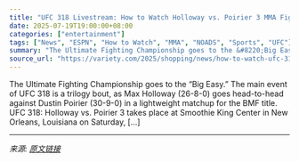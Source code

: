 ```yaml
---
title: "UFC 318 Livestream: How to Watch Holloway vs. Poirier 3 MMA Fight Live Online"
date: 2025-07-19T19:00:00+08:00
categories: ["entertainment"]
tags: ["News", "ESPN", "How to Watch", "MMA", "NOADS", "Sports", "UFC"]
summary: "The Ultimate Fighting Championship goes to the &#8220;Big Easy.&#8221; The main event of UFC 318 is a trilogy bout, as Max Holloway (26-8-0) goes head-to-head against Dustin Poirier (30-9-0) in a ligh"
source_url: "https://variety.com/2025/shopping/news/how-to-watch-ufc-318-holloway-vs-poirier-3-online-livestream-1236464643/"
---
```


The Ultimate Fighting Championship goes to the &#8220;Big Easy.&#8221; The main event of UFC 318 is a trilogy bout, as Max Holloway (26-8-0) goes head-to-head against Dustin Poirier (30-9-0) in a lightweight matchup for the BMF title. UFC 318: Holloway vs. Poirier 3 takes place at Smoothie King Center in New Orleans, Louisiana on Saturday, [&#8230;]

---

*来源: [原文链接](https://variety.com/2025/shopping/news/how-to-watch-ufc-318-holloway-vs-poirier-3-online-livestream-1236464643/)*
